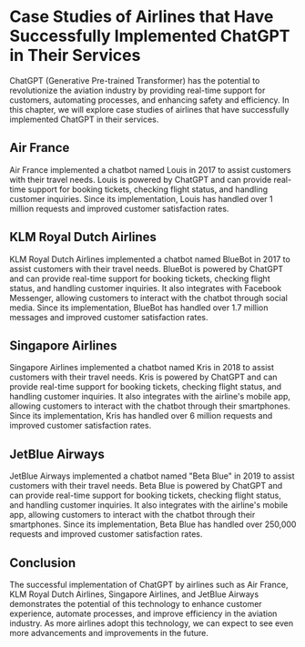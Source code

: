 Case Studies of Airlines that Have Successfully Implemented ChatGPT in Their Services
===========================================================================================================================================

ChatGPT (Generative Pre-trained Transformer) has the potential to revolutionize the aviation industry by providing real-time support for customers, automating processes, and enhancing safety and efficiency. In this chapter, we will explore case studies of airlines that have successfully implemented ChatGPT in their services.

Air France
----------

Air France implemented a chatbot named Louis in 2017 to assist customers with their travel needs. Louis is powered by ChatGPT and can provide real-time support for booking tickets, checking flight status, and handling customer inquiries. Since its implementation, Louis has handled over 1 million requests and improved customer satisfaction rates.

KLM Royal Dutch Airlines
------------------------

KLM Royal Dutch Airlines implemented a chatbot named BlueBot in 2017 to assist customers with their travel needs. BlueBot is powered by ChatGPT and can provide real-time support for booking tickets, checking flight status, and handling customer inquiries. It also integrates with Facebook Messenger, allowing customers to interact with the chatbot through social media. Since its implementation, BlueBot has handled over 1.7 million messages and improved customer satisfaction rates.

Singapore Airlines
------------------

Singapore Airlines implemented a chatbot named Kris in 2018 to assist customers with their travel needs. Kris is powered by ChatGPT and can provide real-time support for booking tickets, checking flight status, and handling customer inquiries. It also integrates with the airline's mobile app, allowing customers to interact with the chatbot through their smartphones. Since its implementation, Kris has handled over 6 million requests and improved customer satisfaction rates.

JetBlue Airways
---------------

JetBlue Airways implemented a chatbot named "Beta Blue" in 2019 to assist customers with their travel needs. Beta Blue is powered by ChatGPT and can provide real-time support for booking tickets, checking flight status, and handling customer inquiries. It also integrates with the airline's mobile app, allowing customers to interact with the chatbot through their smartphones. Since its implementation, Beta Blue has handled over 250,000 requests and improved customer satisfaction rates.

Conclusion
----------

The successful implementation of ChatGPT by airlines such as Air France, KLM Royal Dutch Airlines, Singapore Airlines, and JetBlue Airways demonstrates the potential of this technology to enhance customer experience, automate processes, and improve efficiency in the aviation industry. As more airlines adopt this technology, we can expect to see even more advancements and improvements in the future.
